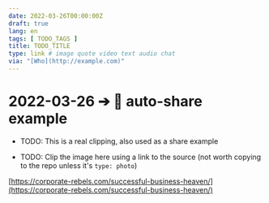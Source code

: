 ```yaml
---
date: 2022-03-26T00:00:00Z
draft: true
lang: en
tags: [ TODO_TAGS ]
title: TODO_TITLE
type: link # image quote video text audio chat
via: "[Who](http://example.com)"
---
```



# 2022-03-26 ➔ 🫴 auto-share example
* TODO: This is a real clipping, also used as a share example


* TODO: Clip the image here using a link to the source (not worth copying to the repo unless it's `type: photo`)

[https://corporate-rebels.com/successful-business-heaven/](https://corporate-rebels.com/successful-business-heaven/)

